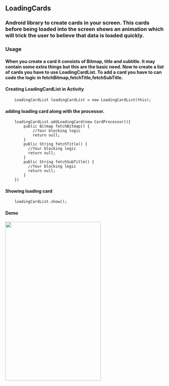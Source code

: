 ## LoadingCards

### Android library to create cards in your screen. This cards before being loaded into the screen shows an animation which will trick the user to believe that data is loaded quickly.


### Usage

#### When you create a card it consists of Bitmap, title and subtitle. It may contain some extra things but this are the basic need. Now to create a list of cards you have to use LoadingCardList. To add a card you have to can code the logic in fetchBitmap,fetchTitle,fetchSubTitle.

#### Creating LoadingCardList in Activity

```
    LoadingCardList loadingCardList = new LoadingCardList(this);
```

#### adding loading card along with the processor.

```
    loadingCardList.addLoadingCard(new CardProcessor(){
        public Bitmap fetchBitmap() {
            //Your blocking logic
            return null;
        }
        public String fetchTitle() {
          //Your blocking logic
          return null;
        }
        public String fetchSubTitle() {
          //Your blocking logic
          return null;
        }
    })
```

#### Showing loading card

```   
    loadingCardList.show();
```

#### Demo

<img src="https://github.com/Anwesh43/LoadingCards/blob/master/demo/loadingcards.gif" width="300px" height="500px">
